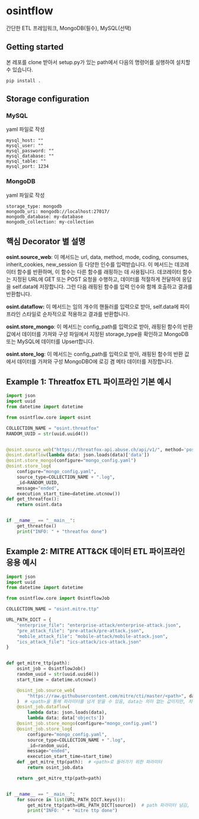 # osintflow
간단한 ETL 프레임워크, MongoDB(필수), MySQL(선택)

## Getting started

본 레포를 clone 받아서 setup.py가 있는 path에서 다음의 명령어를 실행하여 설치할 수 있습니다.    
```  
pip install .   
```

## Storage configuration   

### MySQL   
yaml 파일로 작성    
```  
mysql_host: ""
mysql_user: ""
mysql_password: ""
mysql_database: ""
mysql_table: ""
mysql_port: 1234
```  
    
### MongoDB
yaml 파일로 작성     
```  
storage_type: mongodb
mongodb_uri: mongodb://localhost:27017/
mongodb_database: my-database
mongodb_collection: my-collection
```  

## 핵심 Decorator 별 설명
**osint.source_web**: 이 메서드는 url, data, method, mode, coding, consumes, inherit_cookies, new_session 등 다양한 인수를 입력받습니다. 이 메서드는 데코레이터 함수를 반환하며, 이 함수는 다른 함수를 래핑하는 데 사용됩니다. 데코레이터 함수는 지정된 URL에 GET 또는 POST 요청을 수행하고, 데이터를 적절하게 전달하여 응답을 self.data에 저장합니다. 그런 다음 래핑된 함수를 입력 인수와 함께 호출하고 결과를 반환합니다.

**osint.dataflow:** 이 메서드는 임의 개수의 핸들러를 입력으로 받아, self.data에 파이프라인 스타일로 순차적으로 적용하고 결과를 반환합니다.

**osint.store_mongo**: 이 메서드는 config_path를 입력으로 받아, 래핑된 함수의 반환 값에서 데이터를 가져와 구성 파일에서 지정된 storage_type을 확인하고 MongoDB 또는 MySQL에 데이터를 Upsert합니다.

**osint.store_log**: 이 메서드는 config_path를 입력으로 받아, 래핑된 함수의 반환 값에서 데이터를 가져와 구성 MongoDBO에 로깅 겸 메타 데이터를 저장합니다.

## Example 1: Threatfox ETL 파이프라인 기본 예시
```python  
import json
import uuid
from datetime import datetime

from osintflow.core import osint

COLLECTION_NAME = "osint.threatfox"
RANDOM_UUID = str(uuid.uuid4())


@osint.source_web("https://threatfox-api.abuse.ch/api/v1/", method='post', data='{"query": "get_iocs", "days": 1}')
@osint.dataflow(lambda data: json.loads(data)['data'])
@osint.store_mongo(configure="mongo_config.yaml")
@osint.store_log(
    configure="mongo_config.yaml",
    source_type=COLLECTION_NAME + ".log",
    _id=RANDOM_UUID,
    message="ended",
    execution_start_time=datetime.utcnow())
def get_threatfox():
    return osint.data


if __name__ == "__main__":
    get_threatfox()
    print("INFO: " + "threatfox done")
```  


## Example 2: MITRE ATT&CK 데이터 ETL 파이프라인 응용 예시
```python
import json
import uuid
from datetime import datetime

from osintflow.core import OsintflowJob

COLLECTION_NAME = "osint.mitre.ttp"

URL_PATH_DICT = {
    "enterprise_file": "enterprise-attack/enterprise-attack.json",
    "pre_attack_file": "pre-attack/pre-attack.json",
    "mobile_attack_file": "mobile-attack/mobile-attack.json",
    "ics_attack_file": "ics-attack/ics-attack.json"
}


def get_mitre_ttp(path):
    osint_job = OsintflowJob()
    random_uuid = str(uuid.uuid4())
    start_time = datetime.utcnow()

    @osint_job.source_web(
        "https://raw.githubusercontent.com/mitre/cti/master/<path>", data={"Path": "<path>"}
    )  # <path>을 통해 파라미터를 넘겨 받을 수 있음, data는 의미 없는 값이지만, 치환 예제 용도임.
    @osint_job.dataflow(
        lambda data: json.loads(data),
        lambda data: data['objects'])
    @osint_job.store_mongo(configure="mongo_config.yaml")
    @osint_job.store_log(
        configure="mongo_config.yaml",
        source_type=COLLECTION_NAME + ".log",
        _id=random_uuid,
        message="ended",
        execution_start_time=start_time)
    def _get_mitre_ttp(path):  # <path>로 들어가기 위한 파라미터
        return osint_job.data

    return _get_mitre_ttp(path=path)


if __name__ == "__main__":
    for source in list(URL_PATH_DICT.keys()):
        get_mitre_ttp(path=URL_PATH_DICT[source])  # path 파라미터 넘김, 단, named argument passing을 통해 넘겨야 함.
        print("INFO: " + "mitre ttp done")

```

